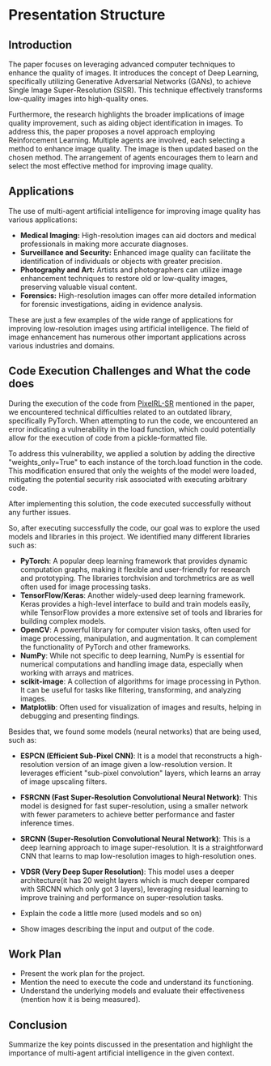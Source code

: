 # Presentation Structure

## Introduction

The paper focuses on leveraging advanced computer techniques to enhance the quality of images. It introduces the concept of Deep Learning, specifically utilizing Generative Adversarial Networks (GANs), to achieve Single Image Super-Resolution (SISR). This technique effectively transforms low-quality images into high-quality ones.

Furthermore, the research highlights the broader implications of image quality improvement, such as aiding object identification in images. To address this, the paper proposes a novel approach employing Reinforcement Learning. Multiple agents are involved, each selecting a method to enhance image quality. The image is then updated based on the chosen method. The arrangement of agents encourages them to learn and select the most effective method for improving image quality.

## Applications

The use of multi-agent artificial intelligence for improving image quality has various applications:

- **Medical Imaging:** High-resolution images can aid doctors and medical professionals in making more accurate diagnoses.
- **Surveillance and Security:** Enhanced image quality can facilitate the identification of individuals or objects with greater precision.
- **Photography and Art:** Artists and photographers can utilize image enhancement techniques to restore old or low-quality images, preserving valuable visual content.
- **Forensics:** High-resolution images can offer more detailed information for forensic investigations, aiding in evidence analysis.

These are just a few examples of the wide range of applications for improving low-resolution images using artificial intelligence. The field of image enhancement has numerous other important applications across various industries and domains.

## Code Execution Challenges and What the code does

During the execution of the code from [PixelRL-SR](https://github.com/Nhat-Thanh/PixelRL-SR) mentioned in the paper, we encountered technical difficulties related to an outdated library, specifically PyTorch. When attempting to run the code, we encountered an error indicating a vulnerability in the load function, which could potentially allow for the execution of code from a pickle-formatted file.

To address this vulnerability, we applied a solution by adding the directive "weights_only=True" to each instance of the torch.load function in the code. This modification ensured that only the weights of the model were loaded, mitigating the potential security risk associated with executing arbitrary code.

After implementing this solution, the code executed successfully without any further issues.

So, after executing successfully the code, our goal was to explore the used models and libraries in this project. We identified many different libraries such as:
- **PyTorch**: A popular deep learning framework that provides dynamic computation graphs, making it flexible and user-friendly for research and prototyping. The libraries torchvision and torchmetrics are as well often used for image processing tasks.
- **TensorFlow/Keras**: Another widely-used deep learning framework. Keras provides a high-level interface to build and train models easily, while TensorFlow provides a more extensive set of tools and libraries for building complex models.
- **OpenCV**: A powerful library for computer vision tasks, often used for image processing, manipulation, and augmentation. It can complement the functionality of PyTorch and other frameworks.
- **NumPy**: While not specific to deep learning, NumPy is essential for numerical computations and handling image data, especially when working with arrays and matrices.
- **scikit-image**: A collection of algorithms for image processing in Python. It can be useful for tasks like filtering, transforming, and analyzing images.
- **Matplotlib**: Often used for visualization of images and results, helping in debugging and presenting findings.

Besides that, we found some models (neural networks) that are being used, such as:
- **ESPCN (Efficient Sub-Pixel CNN)**: It is a model that reconstructs a high-resolution version of an image given a low-resolution version. It leverages efficient "sub-pixel convolution" layers, which learns an array of image upscaling filters.
- **FSRCNN (Fast Super-Resolution Convolutional Neural Network)**: This model is designed for fast super-resolution, using a smaller network with fewer parameters to achieve better performance and faster inference times.
- **SRCNN (Super-Resolution Convolutional Neural Network)**: This is a deep learning approach to image super-resolution. It is a straightforward CNN that learns to map low-resolution images to high-resolution ones.
- **VDSR (Very Deep Super Resolution)**: This model uses a deeper architecture(it has 20 weight layers which is much deeper compared with SRCNN which only got 3 layers), leveraging residual learning to improve training and performance on super-resolution tasks.

  
- Explain the code a little more (used models and so on)
- Show images describing the input and output of the code.

## Work Plan

- Present the work plan for the project.
- Mention the need to execute the code and understand its functioning.
- Understand the underlying models and evaluate their effectiveness (mention how it is being measured).

## Conclusion

Summarize the key points discussed in the presentation and highlight the importance of multi-agent artificial intelligence in the given context.
